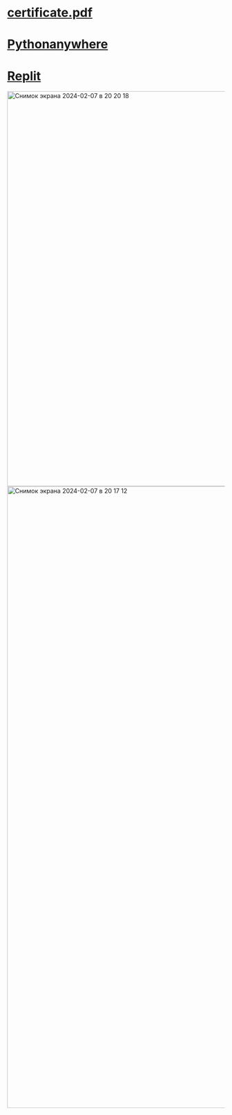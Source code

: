
# [certificate.pdf](https://github.com/Katya6589/Semestr_6/files/14197172/certificate.pdf)
# [Pythonanywhere](https://www.pythonanywhere.com/user/KatyaBYB/shares/30b2fcc0149b457390935713d04fc474/)
# [Replit](https://replit.com/@barsegyan/Netologia)
<img width="915" alt="Снимок экрана 2024-02-07 в 20 20 18" src="https://github.com/Katya6589/Semestr_6/assets/113089569/59e6d0d6-e382-4866-8b31-558de6d55b26">

<img width="1440" alt="Снимок экрана 2024-02-07 в 20 17 12" src="https://github.com/Katya6589/Semestr_6/assets/113089569/af506a1a-fa8b-4b47-bef1-aed24dc7cb98">

